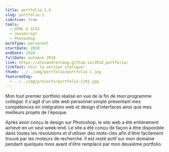 ```yaml
---
title: portfolio 1.0
slug: portfolio-1
isActive: true
tools:
  - HTML & SCSS
  - JavaScript
  - Photoshop
workType: personnel
startDate: 2018
endDate: 2018
fullDate: automne 2018
link: https://alexandrestang.github.io/2018_portfolio/
linkText: Voir la version statique!
thumb: ../../img/portfolio/portfolio-1.jpg
featuredImg:
  - ../../img/projects/portfolio-1/01.jpg
---
```


Mon tout premier portfolio réalisé en vue de la fin de mon programme
collégial. Il s'agit d'un site web personnel simple présentant mes compétences en intégration web et design d'interfaces
ainsi que mes meilleurs projets de l'époque.

Après avoir
conçu le design sur Photoshop, le site web a été entièrement achevé en un seul week-end. Le site a été conçu de
façon à être disponible dans toutes les résolutions et d'utiliser des mots-clés afin d'être facilement trouvé par les
moteurs de recherche. Il est resté actif sur mon domaine pendant quelques mois avant d'être remplacé par mon deuxième
portfolio.
